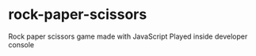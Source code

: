 # rock-paper-scissors

Rock paper scissors game made with JavaScript
Played inside developer console